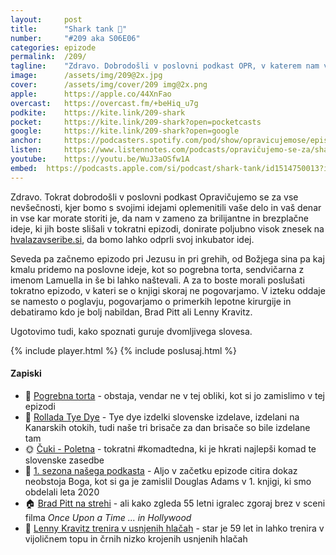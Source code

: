 ```yaml
---
layout: 	post
title:  	"Shark tank 🦈"
number: 	"#209 aka S06E06"
categories:	epizode
permalink:	/209/
tagline: 	"Zdravo. Dobrodošli v poslovni podkast OPR, v katerem nam v zameno za naše brilijantne in brezplačne ideje, donirate poljubno visok znesek na hvalazavseribe.si 🐟"
image:		/assets/img/209@2x.jpg
cover:		/assets/img/cover/209 img@2x.png
apple:		https://apple.co/44XnFao
overcast:	https://overcast.fm/+beHiq_u7g
podkite:	https://kite.link/209-shark
pocket:		https://kite.link/209-shark?open=pocketcasts
google:		https://kite.link/209-shark?open=google
anchor:		https://podcasters.spotify.com/pod/show/opravicujemose/episodes/Shark-tank-e2k4rt7
listen:		https://www.listennotes.com/podcasts/opravičujemo-se-za/shark-tank-gGc7PMnuZDm/embed/
youtube:	https://youtu.be/WuJ3aOSfw1A
embed:	https://podcasts.apple.com/si/podcast/shark-tank/id1514750013?i=1000656847576
---
```


Zdravo. Tokrat dobrodošli v poslovni podkast Opravičujemo se za vse nevšečnosti, kjer bomo s svojimi idejami oplemenitili vaše delo in vaš denar in vse kar morate storiti je, da nam v zameno za brilijantne in brezplačne ideje, ki jih boste slišali v tokratni epizodi, donirate poljubno visok znesek na [hvalazavseribe.si](https://hvalazavseribe.si/), da bomo lahko odprli svoj inkubator idej. 

Seveda pa začnemo epizodo pri Jezusu in pri grehih, od Božjega sina pa kaj kmalu pridemo na poslovne ideje, kot so pogrebna torta, sendvičarna z imenom Lamuella in še bi lahko naštevali. A za to boste morali poslušati tokratno epizodo, v kateri se o knjigi skoraj ne pogovarjamo. V izteku oddaje se namesto o poglavju, pogovarjamo o primerkih lepotne kirurgije in debatiramo kdo je bolj nabildan, Brad Pitt ali Lenny Kravitz. 

Ugotovimo tudi, kako spoznati guruje dvomljivega slovesa. 

{% include player.html %}
{% include poslusaj.html %}

<!--break-->

#### Zapiski

- 🎂 [Pogrebna torta](https://fullcirclefunerals.co.uk/blog/funeral-cakes-caring-and-remembering-with-food/) - obstaja, vendar ne v tej obliki, kot si jo zamislimo v tej epizodi 
- 🌈 [Rollada Tye Dye](https://www.instagram.com/rollada_tie_dye/) - Tye dye izdelki slovenske izdelave, izdelani na Kanarskih otokih, tudi naše tri brisače za dan brisače so bile izdelane tam 
- 🌞 [Čuki - Poletna](https://www.youtube.com/watch?v=DoWUet2bEQw) - tokratni #komadtedna, ki je hkrati najlepši komad te slovenske zasedbe 
- 📖 [1. sezona našega podkasta](https://opravicujemo.se/sezona/01/) - Aljo v začetku epizode citira dokaz neobstoja Boga, kot si ga je zamislil Douglas Adams v 1. knjigi, ki smo obdelali leta 2020 
- 🏠 [Brad Pitt na strehi](https://www.youtube.com/watch?v=KKrZnE4RN2Y) - ali kako zgleda 55 letni igralec zgoraj brez v sceni filma *Once Upon a Time ... in Hollywood* 
- 💪 [Lenny Kravitz trenira v usnjenih hlačah](https://www.instagram.com/reel/C5jZYuxygXt/) - star je 59 let in lahko trenira v vijoličnem topu in črnih nizko krojenih usnjenih hlačah 